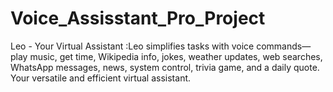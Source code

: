 # Voice_Assisstant_Pro_Project
Leo - Your Virtual Assistant  :Leo simplifies tasks with voice commands—play music, get time, Wikipedia info, jokes, weather updates, web searches, WhatsApp messages, news, system control, trivia game, and a daily quote. Your versatile and efficient virtual assistant.
